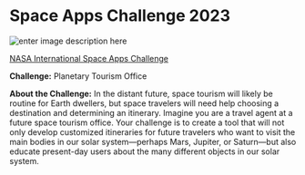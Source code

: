 # Space Apps Challenge 2023
![enter image description here](https://assets.spaceappschallenge.org/media/images/SpaceAppsLogo_Default_2ColorWhi.width-440.jpegquality-60.png)

[NASA International Space Apps Challenge](https://www.spaceappschallenge.org/2023/challenges/planetary-tourism-office/)

**Challenge:** Planetary Tourism Office

**About the Challenge:** In the distant future, space tourism will likely be routine for Earth dwellers, but space travelers will need help choosing a destination and determining an itinerary. Imagine you are a travel agent at a future space tourism office. Your challenge is to create a tool that will not only develop customized itineraries for future travelers who want to visit the main bodies in our solar system—perhaps Mars, Jupiter, or Saturn—but also educate present-day users about the many different objects in our solar system.
